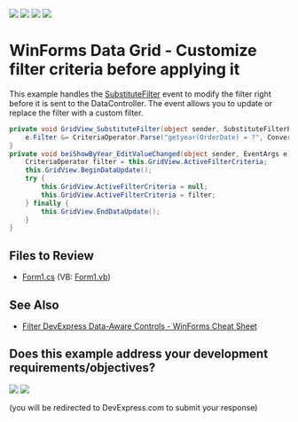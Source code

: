 <!-- default badges list -->
![](https://img.shields.io/endpoint?url=https://codecentral.devexpress.com/api/v1/VersionRange/128627034/24.2.1%2B)
[![](https://img.shields.io/badge/Open_in_DevExpress_Support_Center-FF7200?style=flat-square&logo=DevExpress&logoColor=white)](https://supportcenter.devexpress.com/ticket/details/E4119)
[![](https://img.shields.io/badge/📖_How_to_use_DevExpress_Examples-e9f6fc?style=flat-square)](https://docs.devexpress.com/GeneralInformation/403183)
[![](https://img.shields.io/badge/💬_Leave_Feedback-feecdd?style=flat-square)](#does-this-example-address-your-development-requirementsobjectives)
<!-- default badges end -->

# WinForms Data Grid - Customize filter criteria before applying it

This example handles the [SubstituteFilter](https://docs.devexpress.com/WindowsForms/DevExpress.XtraGrid.Views.Base.ColumnView.SubstituteFilter) event to modify the filter right before it is sent to the DataController. The event allows you to update or replace the filter with a custom filter.

```csharp
private void GridView_SubstituteFilter(object sender, SubstituteFilterEventArgs e) {
    e.Filter &= CriteriaOperator.Parse("getyear(OrderDate) = ?", Convert.ToInt32(this.beiShowByYear.EditValue));
}
private void beiShowByYear_EditValueChanged(object sender, EventArgs e) {
    CriteriaOperator filter = this.GridView.ActiveFilterCriteria;
    this.GridView.BeginDataUpdate();
    try {
        this.GridView.ActiveFilterCriteria = null;
        this.GridView.ActiveFilterCriteria = filter;
    } finally {
        this.GridView.EndDataUpdate();
    }
}
```


## Files to Review

* [Form1.cs](./CS/FilterEvent/Form1.cs) (VB: [Form1.vb](./VB/FilterEvent/Form1.vb))


## See Also

* [Filter DevExpress Data-Aware Controls - WinForms Cheat Sheet](https://supportcenter.devexpress.com/ticket/details/t904977/filter-devexpress-data-aware-controls-winforms-cheat-sheet)
<!-- feedback -->
## Does this example address your development requirements/objectives?

[<img src="https://www.devexpress.com/support/examples/i/yes-button.svg"/>](https://www.devexpress.com/support/examples/survey.xml?utm_source=github&utm_campaign=winforms-grid-customize-filter-criteria-before-apply&~~~was_helpful=yes) [<img src="https://www.devexpress.com/support/examples/i/no-button.svg"/>](https://www.devexpress.com/support/examples/survey.xml?utm_source=github&utm_campaign=winforms-grid-customize-filter-criteria-before-apply&~~~was_helpful=no)

(you will be redirected to DevExpress.com to submit your response)
<!-- feedback end -->
